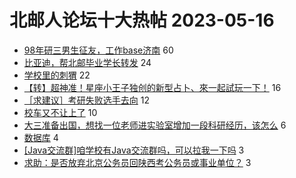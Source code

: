 # 北邮人论坛十大热帖 2023-05-16

- [98年研三男生征友，工作base济南](https://bbs.byr.cn/article/Friends/2040053) 60
- [比亚迪，帮北邮毕业学长转发](https://bbs.byr.cn/article/WorkLife/1199863) 24
- [学校里的刺猬](https://bbs.byr.cn/article/Picture/3340991) 22
- [【转】超神准！星座小王子独创的新型占卜、來一起試玩一下！](https://bbs.byr.cn/article/Constellations/326533) 16
- [［求建议］考研失败选手去向](https://bbs.byr.cn/article/Job/2191011) 12
- [校车又不让上了](https://bbs.byr.cn/article/Talking/6387517) 10
- [大三准备出国，想找一位老师进实验室增加一段科研经历，该怎么](https://bbs.byr.cn/article/AimGraduate/1224439) 6
- [数据库](https://bbs.byr.cn/article/Database/11960) 4
- [[Java交流群]咱学校有Java交流群吗，可以拉我一下吗](https://bbs.byr.cn/article/Java/66734) 3
- [求助：是否放弃北京公务员回陕西考公务员或事业单位？](https://bbs.byr.cn/article/FamilyLife/146669) 3


